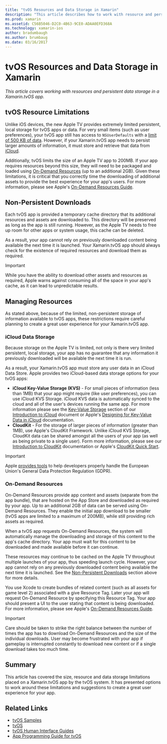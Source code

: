 ```yaml
---
title: "tvOS Resources and Data Storage in Xamarin"
description: "This article describes how to work with resource and persistent data storage in a tvOS app built with Xamarin. It discusses iCloud data storage and on-demand resources."
ms.prod: xamarin
ms.assetid: C56B5046-D2C0-4B63-9CE0-ADAA0EFD368A
ms.technology: xamarin-ios
author: bradumbaugh
ms.author: brumbaug
ms.date: 03/16/2017
---
```


# tvOS Resources and Data Storage in Xamarin

_This article covers working with resources and persistent data storage in a Xamarin.tvOS app._

<a name="tvOS-Resource-Limitations" />

## tvOS Resource Limitations

Unlike iOS devices, the new Apple TV provides extremely limited persistent, local storage for tvOS apps or data. For very small items (such as user preferences), your tvOS app still has access to `NSUserDefaults` with a [limit of 500 KB of data](https://forums.developer.apple.com/message/50696#50696). However, if your Xamarin.tvOS app needs to persist larger amounts of information, it must store and retrieve that data from [iCloud](#iCloud-Data-Storage).

Additionally, tvOS limits the size of an Apple TV app to 200MB. If your app requires resources beyond this size, they will need to be packaged and loaded using [On-Demand Resources](#On-Demand-Resources) (up to an additional 2GB). Given these limitations, it is critical that you correctly time the downloading of additional assets to provide the best experience for your app's users. For more information, please see Apple's [On-Demand Resources Guide](https://developer.apple.com/library/prerelease/tvos/documentation/FileManagement/Conceptual/On_Demand_Resources_Guide/index.html#//apple_ref/doc/uid/TP40015083).

<a name="Non-Persistent-Downloads" />

## Non-Persistent Downloads

Each tvOS app is provided a temporary cache directory that its additional resources and assets are downloaded to. This directory will be preserved as long as the app is still running. However, as the Apple TV needs to free up room for other apps or system usage, this cache can be deleted.

As a result, your app cannot rely on previously downloaded content being available the next time it is launched. Your Xamarin.tvOS app should always check for the existence of required resources and download them as required.

> [!IMPORTANT]
> While you have the ability to download other assets and resources as required, Apple warns against consuming all of the space in your app's cache, as it can lead to unpredictable results.




<a name="Managing-Resources" />

## Managing Resources

As stated above, because of the limited, non-persistent storage of information available to tvOS apps, these restrictions require careful planning to create a great user experience for your Xamarin.tvOS app.

<a name="iCloud-Data-Storage" />

### iCloud Data Storage

Because storage on the Apple TV is limited, not only is there very limited persistent, local storage, your app has no guarantee that any information it previously downloaded will be available the next time it is run.

As a result, your Xamarin.tvOS app must store any user data in an iCloud Data Store. Apple provides two iCloud-based data storage options for your tvOS apps:

- **iCloud Key-Value Storage (KVS)** - For small pieces of information (less than 1MB) that your app might require (like user preferences), you can use iCloud KVS Storage. iCloud KVS data is automatically synced to the cloud and all of the user's devices running the same app. For more information please see the [Key-Value Storage](~/ios/data-cloud/introduction-to-icloud.md) section of our [Introduction to iCloud](~/ios/data-cloud/introduction-to-icloud.md) document or Apple's [Designing for Key-Value Data in iCloud](https://developer.apple.com/library/prerelease/tvos/documentation/General/Conceptual/iCloudDesignGuide/Chapters/DesigningForKey-ValueDataIniCloud.html#//apple_ref/doc/uid/TP40012094-CH7) documentation.
- **CloudKit** - For the storage of larger pieces of information (greater than 1MB), use Apple's CloudKit Framework. Unlike iCloud KVS Storage, CloudKit data can be shared amongst all the users of your app (as well as being private to a single user). Form more information, please see our [Introduction to CloudKit](~/ios/data-cloud/intro-to-cloudkit.md) documentation or Apple's [CloudKit Quick Start](https://developer.apple.com/library/prerelease/tvos/documentation/DataManagement/Conceptual/CloudKitQuickStart/Introduction/Introduction.html#//apple_ref/doc/uid/TP40014987).

> [!IMPORTANT]
> Apple [provides tools](https://developer.apple.com/support/allowing-users-to-manage-data/) 
> to help developers properly handle the European Union's General Data 
> Protection Regulation (GDPR).

<a name="On-Demand-Resources" />

### On-Demand Resources

On-Demand Resources provide app content and assets (separate from the app bundle), that are hosted on the App Store and downloaded as required by your app. Up to an additional 2GB of data can be served using On-Demand Resources. They enable the initial app download to be smaller (tvOS apps are limited to a maximum of 200MB), while still providing rich assets as required.

When a tvOS app requests On-Demand Resources, the system will automatically manage the downloading and storage of this content to the app's cache directory. Your app must wait for this content to be downloaded and made available before it can continue.

These resources may continue to be cached on the Apple TV throughout multiple launches of your app, thus speeding launch cycle. However, your app cannot rely on any previously downloaded content being available the next time it is launched. See the [Non-Persistent Downloads](#Non-Persistent-Downloads) section above for more details.

You use Xcode to create bundles of related content (such as all assets for game level 2) associated with a give Resource Tag. Later your app will request On-Demand Resource by specifying this Resource Tag. Your app should present a UI to the user stating that content is being downloaded. For more information, please see Apple's [On-Demand Resources Guide](https://developer.apple.com/library/prerelease/tvos/documentation/FileManagement/Conceptual/On_Demand_Resources_Guide/index.html#//apple_ref/doc/uid/TP40015083).

> [!IMPORTANT]
> Care should be taken to strike the right balance between the number of times the app has to download On-Demand Resources and the size of the individual downloads. User may become frustrated with your app if gameplay is interrupted constantly to download new content or if a single download takes too much time.




<a name="Summary" />

## Summary

This article has covered the size, resource and data storage limitations placed on a Xamarin.tvOS app by the tvOS system. It has presented options to work around these limitations and suggestions to create a great user experience for your app.



## Related Links

- [tvOS Samples](https://developer.xamarin.com/samples/tvos/all/)
- [tvOS](https://developer.apple.com/tvos/)
- [tvOS Human Interface Guides](https://developer.apple.com/tvos/human-interface-guidelines/)
- [App Programming Guide for tvOS](https://developer.apple.com/library/prerelease/tvos/documentation/General/Conceptual/AppleTV_PG/)
